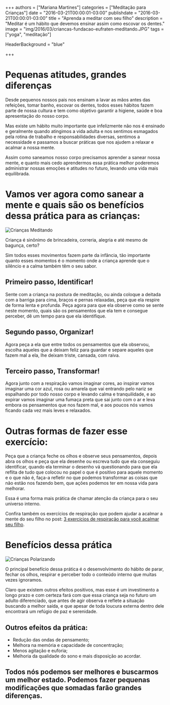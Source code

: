 +++
authors = ["Mariana Martines"]
categories = ["Meditação para Crianças"]
date = "2016-03-21T00:00:01-03:00"
publishdate = "2016-03-21T00:00:01-03:00"
title = "Aprenda a meditar com seu filho"
description = "Meditar é um hábito que devemos ensinar assim como escovar os dentes."
image = "img/2016/03/criancas-fundacao-eufraten-meditando.JPG"
tags = ["yoga", "meditação"]

HeaderBackground = "blue"

+++

# Pequenas atitudes, grandes diferenças

Desde pequenos nossos pais nos ensinam a lavar as mãos antes das refeições, tomar banho, escovar os dentes, todos esses hábitos fazem parte de nossa cultura e tem como objetivo garantir a higiene, saúde e boa apresentação do nosso corpo.

Mas existe um hábito muito importante que infelizmente não nos é ensinado e geralmente quando atingimos a vida adulta e nos sentimos esmagados pela rotina de trabalho e responsabilidades diversas, sentimos a necessidade e passamos a buscar práticas que nos ajudem a relaxar e acalmar a nossa mente.

Assim como saneamos nosso corpo precisamos aprender a sanear nossa mente, e quanto mais cedo aprendermos essa prática melhor poderemos administrar nossas emoções e atitudes no futuro, levando uma vida mais equilibrada.

# Vamos ver agora como sanear a mente e quais são os benefícios dessa prática para as crianças:

![Crianças Meditando](https://s3-sa-east-1.amazonaws.com/blog.autoconexao.org.br/img/2016/03/criancas-meditando.jpg)

Criança é sinônimo de brincadeira, correria, alegria e até mesmo de bagunça, certo?

Sim todos esses movimentos fazem parte da infância, tão importante quanto esses momentos é o momento onde a criança aprende que o silêncio e a calma também têm o seu sabor.

## Primeiro passo, Identificar!

Sente com a criança na postura de meditação, ou ainda coloque a deitada com a barriga para cima, braços e pernas relaxadas, peça que ela respire de forma lenta e profunda. Peça agora para que ela observe como se sente neste momento, quais são os pensamentos que ela tem e consegue perceber, dê um tempo para que ela identifique.

## Segundo passo, Organizar!

Agora peça a ela que entre todos os pensamentos que ela observou, escolha aqueles que a deixam feliz para guardar e separe aqueles que fazem mal a ela, lhe deixam triste, cansada, com raiva.

## Terceiro passo, Transformar!

Agora junto com a respiração vamos imaginar cores, ao inspirar vamos imaginar uma cor azul, rosa ou amarela que vai entrando pelo nariz se espalhando por todo nosso corpo e levando calma e tranquilidade, e ao expirar vamos imaginar uma fumaça preta que sai junto com o ar e leva embora os pensamentos que nos fazem mal, e aos poucos nós vamos ficando cada vez mais leves e relaxados.

# Outras formas de fazer esse exercício:

Peça que a criança feche os olhos e observe seus pensamentos, depois abra os olhos e peça que ela desenhe ou escreva tudo que ela conseguiu identificar, quando ela terminar o desenho vá questionando para que ela reflita de tudo que colocou no papel o que é positivo para aquele momento e o que não é, faça-a refletir no que podemos transformar as coisas que não estão nos fazendo bem, que ações podemos ter em nossa vida para melhorar.

Essa é uma forma mais prática de chamar atenção da criança para o seu universo interno.

Confira também os exercícios de respiração que podem ajudar a acalmar a mente do seu filho no post: [3 exercícios de respiração para você acalmar seu filho](http://blog.autoconexao.org.br/post/2016/02/3-exercicios-de-respiracao-para-voce-acalmar-seu-filho/).

# Benefícios dessa prática

![Crianças Polarizando](https://s3-sa-east-1.amazonaws.com/blog.autoconexao.org.br/img/2016/03/criancas-polarizando.JPG)

O principal benefício dessa prática é o desenvolvimento do hábito de parar, fechar os olhos, respirar e perceber todo o conteúdo interno que muitas vezes ignoramos.

Claro que  existem outros efeitos positivos, mas esse é um investimento a longo prazo e com certeza fará com que essa criança seja no futuro um adulto diferenciado, que antes de agir observa e reflete a situação buscando a melhor saída, e que apesar de toda loucura externa dentro dele encontrará um refúgio de paz e serenidade.

## Outros efeitos da prática:

- Redução das ondas de pensamento;
- Melhora na memória e capacidade de concentração;
- Menos agitação e euforia;
- Melhoria da qualidade do sono e mais disposição ao acordar.


## Todos nós podemos ser melhores e buscarmos um melhor estado. Podemos fazer pequenas modificações que somadas farão grandes diferenças.
